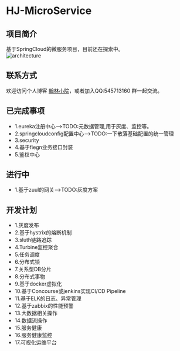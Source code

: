 # HJ-MicroService
## 项目简介
基于SpringCloud的微服务项目，目前还在探索中。<br>
![architecture](http://huhanlin.com/wp-content/uploads/2018/06/hanson_architecture-1.png "logic_architecture")  
## 联系方式
欢迎访问个人博客 [翰林小院](http://www.huhanlin.com)，或者加入QQ:545713160 群一起交流。<br>

## 已完成事项
* 1.eureka注册中心-->TODO:元数据管理,用于灰度、监控等。<br>
* 2.springcloudconfig配置中心-->TODO:一下散落基础配置的统一管理 <br>
* 3.security <br>
* 4.基于fiegn业务接口封装 <br>
* 5.鉴权中心 <br>

## 进行中
* 1.基于zuul的网关-->TODO:灰度方案 <br>

## 开发计划
* 1.灰度发布 <br>
* 2.基于hystrix的熔断机制 <br>
* 3.sluth链路追踪 <br>
* 4.Turbine监控聚合 <br>
* 5.任务调度 <br>
* 6.分布式锁 <br>
* 7.关系型DB分片<br>
* 8.分布式事物  <br>
* 9.基于docker虚拟化 <br>
* 10.基于Concourse或jenkins实现CI/CD Pipeline <br>
* 11.基于ELK的日志、异常管理 <br>
* 12.基于zabbix的性能预警 <br>
* 13.大数据相关操作 <br>
* 14.数据流操作 <br>
* 15.服务健康 <br>
* 16.服务健康监控 <br>
* 17.可视化运维平台 <br>
